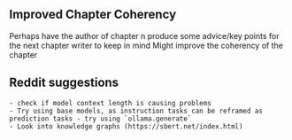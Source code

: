 ## Improved Chapter Coherency  

Perhaps have the author of chapter n produce some advice/key points for the next chapter writer to keep in mind
Might improve the coherency of the chapter


## Reddit suggestions
    - check if model context length is causing problems
    - Try using base models, as instruction tasks can be reframed as prediction tasks - try using `ollama.generate`
    - Look into knowledge graphs (https://sbert.net/index.html)